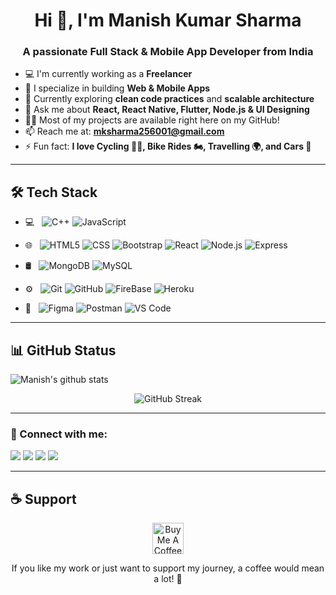 <h1 align="center">Hi 👋, I'm Manish Kumar Sharma</h1>
<h3 align="center">A passionate Full Stack & Mobile App Developer from India</h3>

- 💻 I'm currently working as a **Freelancer**
- 🚀 I specialize in building **Web & Mobile Apps**
- 🌱 Currently exploring **clean code practices** and **scalable architecture**
- 💬 Ask me about **React, React Native, Flutter, Node.js & UI Designing**
- 👨‍💻 Most of my projects are available right here on my GitHub!
- 📫 Reach me at: **mksharma256001@gmail.com**
- ⚡ Fun fact: **I love Cycling 🚴‍♂️, Bike Rides 🏍, Travelling 🌍, and Cars 🚗**

---

## 🛠️ Tech Stack

- 💻 &nbsp;
  ![C++](https://img.shields.io/badge/-C++-333333?style=flat&logo=C%2B%2B)
  ![JavaScript](https://img.shields.io/badge/-JavaScript-333333?style=flat&logo=JavaScript)

- 🌐 &nbsp;
  ![HTML5](https://img.shields.io/badge/-HTML5-333333?style=flat&logo=HTML5)
  ![CSS](https://img.shields.io/badge/-CSS-333333?style=flat&logo=CSS3&logoColor=1572B6)
  ![Bootstrap](https://img.shields.io/badge/-Bootstrap-333333?style=flat&logo=bootstrap&logoColor=563D7C)
  ![React](https://img.shields.io/badge/-React-333333?style=flat&logo=React&logoColor=5ed3f3)
  ![Node.js](https://img.shields.io/badge/-Node.js-333333?style=flat&logo=node.js)
  ![Express](https://img.shields.io/badge/-Express-333333?style=flat&logo=Express&logoColor=dddddd)
  
- 🛢 &nbsp;
  ![MongoDB](https://img.shields.io/badge/-MongoDB-333333?style=flat&logo=mongodb)
  ![MySQL](https://img.shields.io/badge/-MySQL-333333?style=flat&logo=mysql)
  
- ⚙️ &nbsp;
  ![Git](https://img.shields.io/badge/-Git-333333?style=flat&logo=git)
  ![GitHub](https://img.shields.io/badge/-GitHub-333333?style=flat&logo=github)
  ![FireBase](https://img.shields.io/badge/-FireBase-333333?style=flat&logo=firebase)
  ![Heroku](https://img.shields.io/badge/-Heroku-333333?style=flat&logo=heroku)

- 🔧 &nbsp;
  ![Figma](https://img.shields.io/badge/-Figma-333333?style=flat&logo=figma)
  ![Postman](https://img.shields.io/badge/-Postman-333333?style=flat&logo=postman)
  ![VS Code](https://img.shields.io/badge/-VSCode-333333?style=flat&logo=visualstudiocode)

---

## 📊 GitHub Status

![Manish's github stats](https://github-readme-stats.vercel.app/api?username=Manish123Sharma&bg_color=0,3E5151,ffca8d&title_color=fff&text_color=fff)

<p align="center">
  <img src="https://github-readme-streak-stats.herokuapp.com?user=Manish123Sharma&theme=highcontrast" alt="GitHub Streak"/>
</p>

---

### 🔗 Connect with me:

<p>
  <img src="https://img.shields.io/badge/🌐 Website-omrajsharma.github.io-blue?style=flat-square&logo=google-chrome&logoColor=white"/>
  <img src="https://img.shields.io/badge/LinkedIn-Omraj%20Sharma-blue?style=flat-square&logo=linkedin&logoColor=white"/>
  <img src="https://img.shields.io/badge/Twitter-om%20raj%20sharma-blue?style=flat-square&logo=twitter&logoColor=white"/>
  <img src="https://img.shields.io/badge/Email-omrajatwork@gmail.com-red?style=flat-square&logo=gmail&logoColor=white"/>
</p>

---

## ☕ Support

<p align="center">
  <a href="https://www.buymeacoffee.com/manishsharma">
    <img src="https://cdn.buymeacoffee.com/buttons/v2/default-yellow.png" height="50" alt="Buy Me A Coffee"/>
  </a>
</p>

<p align="center">
  If you like my work or just want to support my journey, a coffee would mean a lot! 💛
</p>
